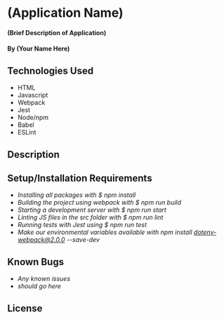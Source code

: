 # (Application Name)

#### (Brief Description of Application)

#### By (Your Name Here)

## Technologies Used

* HTML
* Javascript
* Webpack
* Jest
* Node/npm
* Babel
* ESLint

## Description

## Setup/Installation Requirements

* _Installing all packages with $ npm install_
* _Building the project using webpack with $ npm run build_
* _Starting a development server with $ npm run start_
* _Linting JS files in the src folder with $ npm run lint_
* _Running tests with Jest using $ npm run test_
* _Make our environmental variables available with npm install dotenv-webpack@2.0.0 --save-dev_

## Known Bugs

* _Any known issues_
* _should go here_

## License